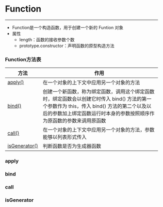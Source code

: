 # Function

---

 * Function是一个构造函数，用于创建一个新的 Funtion 对象
 * 属性
    * length：函数的接收参数个数
    * prototype.constructor：声明函数的原型构造方法

### Function方法表

| 方法          | 作用                                                                                                                                                                                                                |
| ------------- | ------------------------------------------------------------------------------------------------------------------------------------------------------------------------------------------------------------------- |
| [apply()](#apply)     | 在一个对象的上下文中应用另一个对象的方法                                                                                                                                                                            |
| [bind()](#bind)        | 创建一个新函数，称为绑定函数，调用这个绑定函数时，绑定函数会以创建它时传入 bind() 方法的第一个参数作为 this，传入 bind() 方法的第二个以及以后的参数加上绑定函数运行时本身的参数按照顺序作为原函数的参数来调用原函数 |
| [call()](#call)        | 在一个对象的上下文中应用另一个对象的方法，参数能够以列表形式传入                                                                                                                                                    |
| [isGenerator()](#isGenerator) | 判断函数是否为生成器函数                                                                                                                                                                                            |

### apply

### bind

### call

### isGenerator